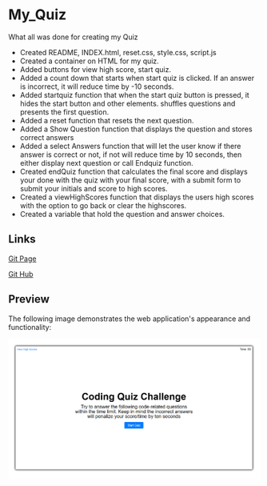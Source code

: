 # My_Quiz

What all was done for creating my Quiz 

* Created README, INDEX.html, reset.css, style.css, script.js
* Created a container on HTML for my quiz.
* Added buttons for view high score, start quiz.
* Added a count down that starts when start quiz is clicked. If an answer is incorrect, it will reduce time by -10 seconds.
* Added startquiz function that when the start quiz button is pressed, it hides the start button and other elements. shuffles questions and presents the first question.
* Added a reset function that resets the next question.
* Added a Show Question function that displays the question and stores correct answers
* Added a select Answers function that will let the user know if there answer is correct or not, if not will reduce time by 10 seconds, then either display next question or call Endquiz function.
* Created endQuiz function that calculates the final score and displays your done with the quiz with your final score, with a submit form to submit your initials and score to high scores.
* Created a viewHighScores function that displays the users high scores with the option to go back or clear the highscores.
* Created a variable that hold the question and answer choices. 



##  Links

[Git Page](https://daniel-covington.github.io/My_Quiz/)

[Git Hub](https://github.com/Daniel-Covington/My_Quiz)

## Preview

The following image demonstrates the web application's appearance and functionality:

![Preview of Website(Desktop)](./assets/images/Preview.png)
